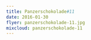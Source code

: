 ```yaml
---
title: Panzerschokolade#11
date: 2016-01-30
flyer: panzerschokolade-11.jpg
mixcloud: panzerschokolade-11 
---
```

